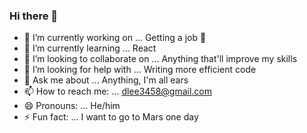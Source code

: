 ### Hi there 👋

- 🔭 I’m currently working on ... Getting a job 😤
- 🌱 I’m currently learning ... React
- 👯 I’m looking to collaborate on ... Anything that'll improve my skills
- 🤔 I’m looking for help with ... Writing more efficient code
- 💬 Ask me about ... Anything, I'm all ears
- 📫 How to reach me: ... dlee3458@gmail.com
- 😄 Pronouns: ... He/him
- ⚡ Fun fact: ... I want to go to Mars one day
